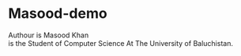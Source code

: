 # Masood-demo
Authour is Masood Khan
<br>
is the Student of Computer Science At The University of Baluchistan.
